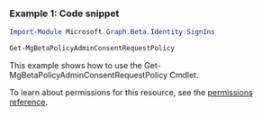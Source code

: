 ### Example 1: Code snippet

```powershell
Import-Module Microsoft.Graph.Beta.Identity.SignIns

Get-MgBetaPolicyAdminConsentRequestPolicy
```
This example shows how to use the Get-MgBetaPolicyAdminConsentRequestPolicy Cmdlet.

To learn about permissions for this resource, see the [permissions reference](/graph/permissions-reference).

